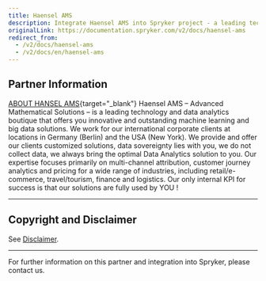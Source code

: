 ```yaml
---
title: Haensel AMS
description: Integrate Haensel AMS into Spryker project - a leading technology and data analytics service  that offers you innovative and outstanding machine learning and big data solutions.
originalLink: https://documentation.spryker.com/v2/docs/haensel-ams
redirect_from:
  - /v2/docs/haensel-ams
  - /v2/docs/en/haensel-ams
---
```


## Partner Information

[ABOUT HANSEL AMS](www.haensel–ams.com){target="_blank"}
Haensel AMS – Advanced Mathematical Solutions – is a leading technology and data analytics boutique that offers you innovative and outstanding machine learning and big data solutions. We work for our international corporate clients at locations in Germany (Berlin) and the USA (New York). We provide and offer our clients customized solutions, data sovereignty lies with you, we do not collect data, we always bring the optimal Data Analytics solution to you. Our expertise focuses primarily on multi-channel attribution, customer journey analytics and pricing for a wide range of industries, including retail/e-commerce, travel/tourism, finance and logistics.
Our only internal KPI for success is that our solutions are fully used by YOU !

---

## Copyright and Disclaimer

See [Disclaimer](https://github.com/spryker/spryker-documentation).

---
For further information on this partner and integration into Spryker, please contact us.

<div class="hubspot-forms hubspot-forms--docs">
<div class="hubspot-form" id="hubspot-partners-1">
            <div class="script-embed" data-code="
                                            hbspt.forms.create({
				                                portalId: '2770802',
				                                formId: '163e11fb-e833-4638-86ae-a2ca4b929a41',
              	                                onFormReady: function() {
              		                                const hbsptInit = new CustomEvent('hbsptInit', {bubbles: true});
              		                                document.querySelector('#hubspot-partners-1').dispatchEvent(hbsptInit);
              	                                }
				                            });
            "></div>
</div>
</div>

